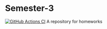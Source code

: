 # Semester-3
[![GitHub Actions CI](https://github.com/Azernem/Semester-3/actions/workflows/ci.yml/badge.svg)](https://github.com/Azernem/Semester-3/actions/workflows/ci.yml/ci.yml)
A repository for homeworks
